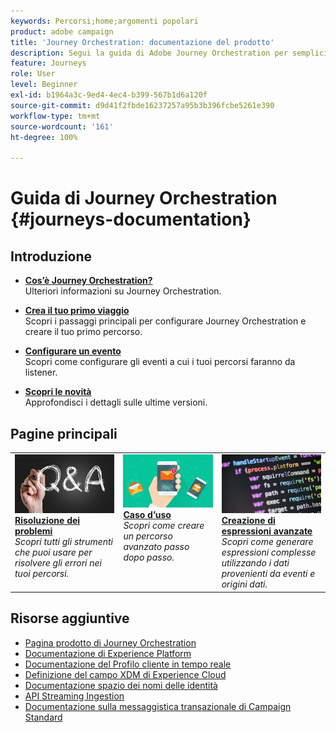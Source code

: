 ```yaml
---
keywords: Percorsi;home;argomenti popolari
product: adobe campaign
title: 'Journey Orchestration: documentazione del prodotto'
description: Segui la guida di Adobe Journey Orchestration per semplici istruzioni su come implementare e creare percorsi.
feature: Journeys
role: User
level: Beginner
exl-id: b1964a3c-9ed4-4ec4-b399-567b1d6a120f
source-git-commit: d9d41f2fbde16237257a95b3b396fcbe5261e390
workflow-type: tm+mt
source-wordcount: '161'
ht-degree: 100%

---
```


# Guida di Journey Orchestration {#journeys-documentation}

<!--![](using/assets/do-not-localize/bannerjourney.png) -->

## Introduzione

* **[Cos’è Journey Orchestration?](using/about/about-journey-orchestration.md)**<br/>
Ulteriori informazioni su Journey Orchestration.

* **[Crea il tuo primo viaggio](using/about/get-started.md)**<br/>
Scopri i passaggi principali per configurare Journey Orchestration e creare il tuo primo percorso.

* **[Configurare un evento](using/event/about-events.md#section_tbk_5qt_pgb)**<br/>
Scopri come configurare gli eventi a cui i tuoi percorsi faranno da listener.

* **[Scopri le novità](using/release-notes/release-notes.md)**<br/>
Approfondisci i dettagli sulle ultime versioni.

## Pagine principali

<table style="table-layout:fixed">
<tr>
    <td valign="top">
        <a href="using/about/troubleshooting.md">
       <img alt="Sviluppatori" src="using/assets/do-not-localize/FAQ.png" />
       </a>
    <div>
    <a href="using/about/troubleshooting.md"><strong>Risoluzione dei problemi</strong></a>
    </div>
    <em>Scopri tutti gli strumenti che puoi usare per risolvere gli errori nei tuoi percorsi.</em>
    <br>
  </td>
  <td valign="top">
    <a href="using/usecase/building-the-journey.md">
      <img alt="build" src="using/assets/do-not-localize/design.png"/>
    </a>
    <div>
    <a href="using/usecase/building-the-journey.md"><strong>Caso d’uso</strong></a>
    </div>
    <em>Scopri come creare un percorso avanzato passo dopo passo.</em>
    <br>
  </td>
  <td valign="top">
    <a href="using/expression/expressionadvanced.md">
      <img alt="condizioni" src="using/assets/do-not-localize/dev.png"/>
    </a>
    <div>
    <a href="using/expression/expressionadvanced.md"><strong>Creazione di espressioni avanzate</strong></a>
    </div>
    <em>Scopri come generare espressioni complesse utilizzando i dati provenienti da eventi e origini dati. </em>
    <br>
  </td>
</tr>
</table>

## Risorse aggiuntive

* [Pagina prodotto di Journey Orchestration](https://www.adobe.com/it/experience-platform/journey-orchestration.html)
* [Documentazione di Experience Platform](https://www.adobe.com/it/experience-platform/documentation-and-developer-resources.html)
* [Documentazione del Profilo cliente in tempo reale](https://experienceleague.adobe.com/docs/experience-platform/profile/home.html?lang=it)
* [Definizione del campo XDM di Experience Cloud](https://experienceleague.adobe.com/docs/experience-platform/xdm/home.html?lang=it)
* [Documentazione spazio dei nomi delle identità](https://experienceleague.adobe.com/docs/experience-platform/identity/home.html?lang=it)
* [API Streaming Ingestion](https://experienceleague.adobe.com/docs/experience-platform/ingestion/streaming/overview.html?lang=it)
* [Documentazione sulla messaggistica transazionale di Campaign Standard](https://experienceleague.adobe.com/docs/campaign-standard/using/communication-channels/transactional-messaging/getting-started-with-transactional-msg.html?lang=it)


